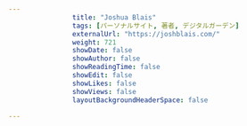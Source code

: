 ---
                title: "Joshua Blais"
                tags: [パーソナルサイト, 著者, デジタルガーデン]
                externalUrl: "https://joshblais.com/"
                weight: 721
                showDate: false
                showAuthor: false
                showReadingTime: false
                showEdit: false
                showLikes: false
                showViews: false
                layoutBackgroundHeaderSpace: false
                ---

